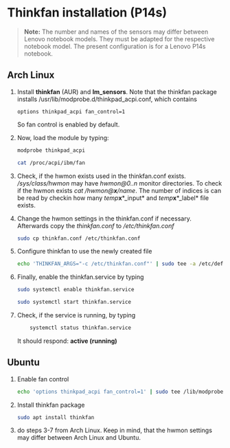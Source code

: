 # Thinkfan installation (P14s)

> **Note:** The number and names of the sensors may differ between Lenovo notebook models. They must be adapted for the respective notebook model. The present configuration is for a Lenovo P14s notebook.


## Arch Linux

1. Install **thinkfan** (AUR) and **lm_sensors**.
Note that the thinkfan package installs /usr/lib/modprobe.d/thinkpad_acpi.conf, which contains 

    ```config
    options thinkpad_acpi fan_control=1
    ```

    So fan control is enabled by default.

2. Now, load the module by typing:

    ```bash
    modprobe thinkpad_acpi
    ```

    ```bash
    cat /proc/acpi/ibm/fan
    ```

3. Check, if the hwmon exists used in the thinkfan.conf exists.  */sys/class/hwmon* may have *hwmon@0..n* monitor directories. To check if the hwmon exists *cat /hwmon@***x***/name*. The number of indices is can be read by checkin how many *temp***x***_input* and *temp***x***_label* file exists.

4. Change the hwmon settings in the thinkfan.conf if necessary.  Afterwards copy the *thinkfan.conf* to */etc/thinkfan.conf*

    ```bash
    sudo cp thinkfan.conf /etc/thinkfan.conf
    ```

5. Configure thinkfan to use the newly created file

    ```bash
    echo 'THINKFAN_ARGS="-c /etc/thinkfan.conf"' | sudo tee -a /etc/default/thinkfan
    ```

6. Finally, enable the thinkfan.service by typing

    ```bash
    sudo systemctl enable thinkfan.service
    ```

    ```bash
    sudo systemctl start thinkfan.service
    ```  

7. Check, if the service is running, by typing

    ```bash
        systemctl status thinkfan.service
    ```
    It should respond: **active (running)**
   
## Ubuntu

1. Enable fan control

    ```bash
    echo 'options thinkpad_acpi fan_control=1' | sudo tee /lib/modprobe.d/thinkpad_acpi.conf
    ```

2. Install thinkfan package

    ```bash
    sudo apt install thinkfan
    ```

3. do steps 3-7 from Arch Linux.  Keep in mind, that the hwmon settings may differ between Arch Linux and Ubuntu.
